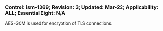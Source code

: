 ### Control: ism-1369; Revision: 3; Updated: Mar-22; Applicability: ALL; Essential Eight: N/A
<p>AES-GCM is used for encryption of TLS connections.</p>